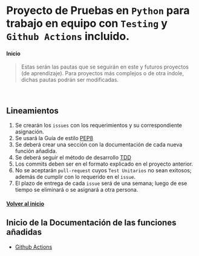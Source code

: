 #  Proyecto de Pruebas en `Python` para trabajo en equipo con `Testing` y `Github Actions` incluido.

<a name="#inicio"></a>
#### Inicio

> Estas serán las pautas que se seguirán en este y futuros proyectos (de aprendizaje). Para proyectos más complejos o de otra índole, dichas pautas podrán ser modificadas.
<br />

## Lineamientos

1. Se crearán los `issues` con los requerimientos y su correspondiente asignación.
2. Se usará la Guía de estilo [PEP8](https://www.python.org/dev/peps/pep-0008/)
3. Se deberá crear una sección con la documentación de cada nueva función añadida.
4. Se deberá seguir el método de desarrollo [TDD](https://es.wikipedia.org/wiki/Desarrollo_guiado_por_pruebas)
5. Los commits deben ser en el formato explicado en el proyecto anterior.
6. No se aceptarán `pull-request` cuyos `Test Unitarios` no sean exitosos; además de cumplir con lo requerido en el `issue`.
7. El plazo de entrega de cada `issue` será de una semana; luego de ese tiempo se eliminará o se asignará a otra persona.

#### [Volver al inicio](#inicio)

<a name="#inicio-doc"></a>
## Inicio de la Documentación de las funciones añadidas

- [Github Actions](docs/github-actions.md)

